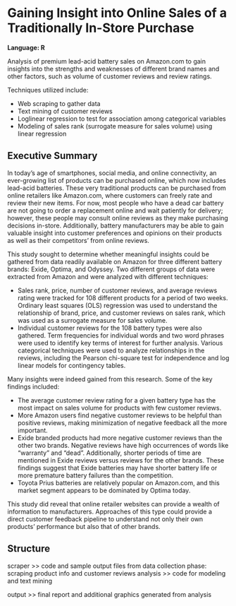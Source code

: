 # Gaining Insight into Online Sales of a Traditionally In-Store Purchase
__Language: R__

Analysis of premium lead-acid battery sales on Amazon.com to gain insights into the strengths and weaknesses of different brand names 
and other factors, such as volume of customer reviews and review ratings.  

Techniques utilized include:
   -  Web scraping to gather data
   -  Text mining of customer reviews
   -  Loglinear regression to test for association among categorical variables
   -  Modeling of sales rank (surrogate measure for sales volume) using linear regression

## Executive Summary
In today’s age of smartphones, social media, and online connectivity, an ever-growing list of products can be purchased online, which now 
includes lead-acid batteries. These very traditional products can be purchased from online retailers like Amazon.com, where customers can 
freely rate and review their new items. For now, most people who have a dead car battery are not going to order a replacement online and 
wait patiently for delivery; however, these people may consult online reviews as they make purchasing decisions in-store. Additionally, 
battery manufacturers may be able to gain valuable insight into customer preferences and opinions on their products as well as their 
competitors’ from online reviews. 

This study sought to determine whether meaningful insights could be gathered from data readily available on Amazon for three different 
battery brands: Exide, Optima, and Odyssey. Two different groups of data were extracted from Amazon and were analyzed with different 
techniques: 
  -  Sales rank, price, number of customer reviews, and average reviews rating were tracked for 108 different products for a period of two 
  weeks. Ordinary least squares (OLS) regression was used to understand the relationship of brand, price, and customer reviews on sales 
  rank, which was used as a surrogate measure for sales volume. 
  -  Individual customer reviews for the 108 battery types were also gathered. Term frequencies for individual words and two word phrases 
  were used to identify key terms of interest for further analysis. Various categorical techniques were used to analyze relationships in 
  the reviews, including the Pearson chi-square test for independence and log linear models for contingency tables. 

Many insights were indeed gained from this research. Some of the key findings included: 
  -  The average customer review rating for a given battery type has the most impact on sales volume for products with few customer 
  reviews.
  -  More Amazon users find negative customer reviews to be helpful than positive reviews, making minimization of negative feedback all 
  the more important. 
  -  Exide branded products had more negative customer reviews than the other two brands. Negative reviews have high occurrences of 
  words like “warranty” and “dead”. Additionally, shorter periods of time are mentioned in Exide reviews versus reviews for the other 
  brands. These findings suggest that Exide batteries may have shorter battery life or more premature battery failures than the 
  competition. 
  -  Toyota Prius batteries are relatively popular on Amazon.com, and this market segment appears to be dominated by Optima today. 
  
This study did reveal that online retailer websites can provide a wealth of information to manufacturers. Approaches of this type could 
provide a direct customer feedback pipeline to understand not only their own products’ performance but also that of other brands. 

## Structure
scraper >> code and sample output files from data collection phase: scraping product info and customer reviews
analysis >> code for modeling and text mining

output >> final report and additional graphics generated from analysis
